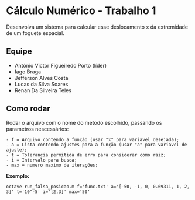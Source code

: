 # Cálculo Numérico - Trabalho 1

Desenvolva um sistema para calcular esse deslocamento x da extremidade de um foguete espacial.

## Equipe

- Antônio Victor Figueiredo Porto (líder)
- Iago Braga
- Jefferson Alves Costa
- Lucas da Silva Soares
- Renan Da Silveira Teles

## Como rodar

Rodar o arquivo com o nome do metodo escolhido, passando os parametros nescessários:

    - f = Arquivo contendo a função (usar "x" para variavel desejada);
    - a = Lista contendo ajustes para a função (usar "a" para variavel de ajuste);
    - t = Tolerancia permitida de erro para considerar como raiz;
    - i = Intervalo para busca;
    - max = numero maximo de iterações;

**Exemplo:**

    octave run_falsa_posicao.m f='func.txt' a='[-50, -1, 0, 0.69311, 1, 2, 3]' t='10^-5' i='[2,3]' max='50'
